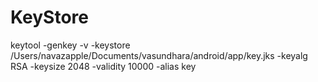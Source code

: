 # KeyStore

keytool -genkey -v -keystore /Users/navazapple/Documents/vasundhara/android/app/key.jks -keyalg RSA -keysize 2048 -validity 10000 -alias key
